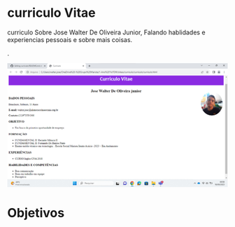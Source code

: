 # curriculo Vitae

curriculo Sobre Jose Walter De Oliveira Junior, Falando hablidades e experiencias pessoais e sobre mais coisas.
<p>.<p>
<IMG src="captura.png">

<H1>Objetivos<h1>
